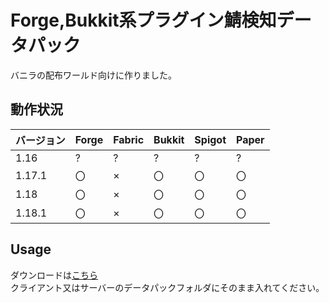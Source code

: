 # Forge,Bukkit系プラグイン鯖検知データパック
バニラの配布ワールド向けに作りました。  
## 動作状況
|バージョン|Forge|Fabric|Bukkit|Spigot|Paper|
|-|-|-|-|-|-|
|1.16|?|?|?|?|?|
|1.17.1|〇|×|〇|〇|〇|
|1.18|〇|×|〇|〇|〇|
|1.18.1|〇|×|〇|〇|〇|
## Usage
ダウンロードは[こちら](https://github.com/0kq-github/not_vanilla_detector/releases/latest)  
クライアント又はサーバーのデータパックフォルダにそのまま入れてください。    
